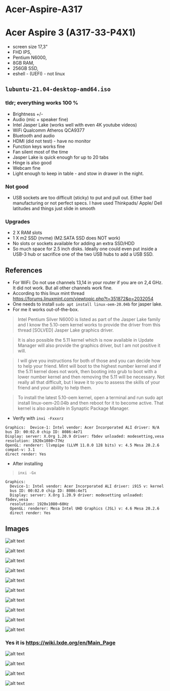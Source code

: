 # Acer-Aspire-A317

# Acer Aspire 3 (A317-33-P4X1) 

- screen size 17,3" 
- FHD IPS, 
- Pentium N6000, 
- 8GB RAM, 
- 256GB SSD, 
- eshell - (UEFI) - not linux 

##  ```lubuntu-21.04-desktop-amd64.iso``` 

### tldr; everything works 100 %

- Brightness +/-
- Audio (mic + speaker fine)
- Intel Jasper Lake (works well with even 4K youtube videos)
- WiFi Qualcomm Atheros QCA9377 
- Bluetooth and audio
- HDMI (did not test) - have no monitor
- Function keys works fine
- Fan silent most of the time
- Jasper Lake is quick enough for up to 20 tabs
- Hinge is also good
- Webcam fine
- Light enough to keep in table - and stow in drawer in the night.

### Not good

- USB sockets are too difficult (sticky) to put and pull out. Either bad manufacturing or not perfect specs. I have used Thinkpads/ Apple/ Dell latitudes and things just slide in smooth

### Upgrades

- 2 X RAM slots
- 1 X m2 SSD (nvme) (M2.SATA SSD does NOT work)
- No slots or sockets available for adding an extra SSD/HDD
- So much space for 2.5 inch disks. Ideally one could even put inside a USB-3 hub or sacrifice one of the two USB hubs to add a USB SSD.


## References

- For WiFi: Do not use channels 13,14 in your router if you are on 2,4 GHz. It did not work. But all other channels work fine.
- According to this linux mint thread https://forums.linuxmint.com/viewtopic.php?t=351872&p=2032054
- One needs to install ```sudo apt install linux-oem-20.04b``` for jasper lake.
- For me it works out-of-the-box.

> Intel Pentium Silver N6000 is listed as part of the Jasper Lake family and I know the 5.10-oem kernel works to provide the driver from this thread [SOLVED] Jasper Lake graphics driver.

> It is also possible the 5.11 kernel which is now available in Update Manager will also provide the graphics driver, but I am not positive it will.

> I will give you instructions for both of those and you can decide how to help your friend. Mint will boot to the highest number kernel and if the 5.11 kernel does not work, then booting into grub to boot with a lower number kernel and then removing the 5.11 will be necessary. Not really all that difficult, but I leave it to you to assess the skills of your friend and your ability to help them.

> To install the latest 5.10-oem kernel, open a terminal and run sudo apt install linux-oem-20.04b and then reboot for it to become active. That kernel is also available in Synaptic Package Manager.

- Verify with ```inxi -Fxxxrz```

```
Graphics:  Device-1: Intel vendor: Acer Incorporated ALI driver: N/A 
bus ID: 00:02.0 chip ID: 8086:4e71 
Display: server: X.Org 1.20.9 driver: fbdev unloaded: modesetting,vesa 
resolution: 1920x1080~77Hz 
OpenGL: renderer: llvmpipe (LLVM 11.0.0 128 bits) v: 4.5 Mesa 20.2.6 
compat-v: 3.1 
direct render: Yes 
```

- After installing 
> ```inxi -Gx```

```
Graphics:
  Device-1: Intel vendor: Acer Incorporated ALI driver: i915 v: kernel 
  bus ID: 00:02.0 chip ID: 8086:4e71 
  Display: server: X.Org 1.20.9 driver: modesetting unloaded: fbdev,vesa 
  resolution: 1920x1080~60Hz 
  OpenGL: renderer: Mesa Intel UHD Graphics (JSL) v: 4.6 Mesa 20.2.6 
  direct render: Yes 
```

## Images

![alt text](https://raw.githubusercontent.com/bmrz2019/acer317/main/01.png "01")

![alt text](https://raw.githubusercontent.com/bmrz2019/acer317/main/02.png "02")

![alt text](https://raw.githubusercontent.com/bmrz2019/acer317/main/03.png "01")

![alt text](https://raw.githubusercontent.com/bmrz2019/acer317/main/04.png "01")

![alt text](https://raw.githubusercontent.com/bmrz2019/acer317/main/05.png "01")

![alt text](https://raw.githubusercontent.com/bmrz2019/acer317/main/06.png "01")

![alt text](https://raw.githubusercontent.com/bmrz2019/acer317/main/07.png "01")

![alt text](https://raw.githubusercontent.com/bmrz2019/acer317/main/08.png "01")

![alt text](https://raw.githubusercontent.com/bmrz2019/acer317/main/09.png "01")

![alt text](https://raw.githubusercontent.com/bmrz2019/acer317/main/10.png "01")

### Yes it is https://wiki.lxde.org/en/Main_Page

![alt text](https://raw.githubusercontent.com/bmrz2019/acer317/main/11.png "01")

![alt text](https://raw.githubusercontent.com/bmrz2019/acer317/main/12.png "01")

![alt text](https://raw.githubusercontent.com/bmrz2019/acer317/main/13.png "01")

![alt text](https://raw.githubusercontent.com/bmrz2019/acer317/main/14.png "01")



